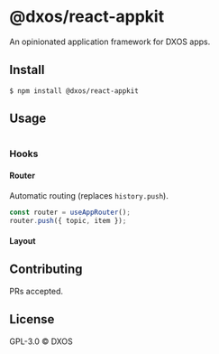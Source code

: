 # @dxos/react-appkit

An opinionated application framework for DXOS apps.

## Install

```
$ npm install @dxos/react-appkit
```

## Usage

```javascript
```

### Hooks

#### Router

Automatic routing (replaces `history.push`).

```javascript
const router = useAppRouter();
router.push({ topic, item });
```

#### Layout


## Contributing

PRs accepted.

## License

GPL-3.0 © DXOS

